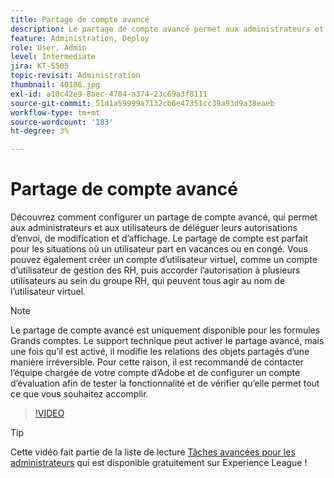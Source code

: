 ```yaml
---
title: Partage de compte avancé
description: Le partage de compte avancé permet aux administrateurs et aux utilisateurs de déléguer leurs autorisations d’envoi, de modification et d’affichage
feature: Administration, Deploy
role: User, Admin
level: Intermediate
jira: KT-5505
topic-revisit: Administration
thumbnail: 40186.jpg
exl-id: a10c42e9-8aec-4784-a374-23c69a3f8111
source-git-commit: 51d1a59999a7132cb6e47351cc39a93d9a38eaeb
workflow-type: tm+mt
source-wordcount: '183'
ht-degree: 3%

---
```


# Partage de compte avancé

Découvrez comment configurer un partage de compte avancé, qui permet aux administrateurs et aux utilisateurs de déléguer leurs autorisations d’envoi, de modification et d’affichage. Le partage de compte est parfait pour les situations où un utilisateur part en vacances ou en congé. Vous pouvez également créer un compte d’utilisateur virtuel, comme un compte d’utilisateur de gestion des RH, puis accorder l’autorisation à plusieurs utilisateurs au sein du groupe RH, qui peuvent tous agir au nom de l’utilisateur virtuel.

>[!NOTE]
>
>Le partage de compte avancé est uniquement disponible pour les formules Grands comptes. Le support technique peut activer le partage avancé, mais une fois qu’il est activé, il modifie les relations des objets partagés d’une manière irréversible. Pour cette raison, il est recommandé de contacter l’équipe chargée de votre compte d’Adobe et de configurer un compte d’évaluation afin de tester la fonctionnalité et de vérifier qu’elle permet tout ce que vous souhaitez accomplir.

>[!VIDEO](https://video.tv.adobe.com/v/40186?quality=12&learn=on&hidetitle=true)

>[!TIP]
>
>Cette vidéo fait partie de la liste de lecture [Tâches avancées pour les administrateurs](https://experienceleague.adobe.com/fr/playlists/acrobat-sign-perform-advanced-tasks-administrators) qui est disponible gratuitement sur Experience League !
